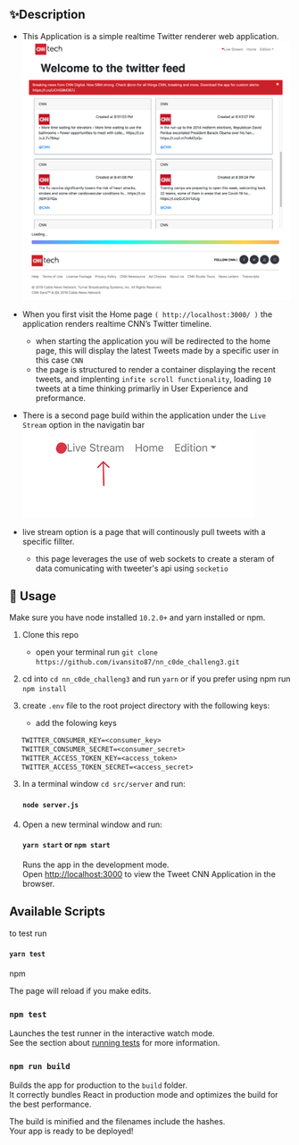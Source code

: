 ## ✨Description

- This Application is a simple realtime Twitter renderer web application.
   ![Screenshot](src/assets/preivew_o.png)


- When you first visit the Home page `( http://localhost:3000/ )` the application renders realtime CNN’s Twitter timeline. 
   - when starting the application you will be redirected to the home page, this will display the latest Tweets made by a specific user in this case `CNN`
   - the page is structured to render a container displaying the recent tweets, and implenting `infite scroll functionality`, loading `10` tweets at a time thinking primarliy in User Experience and preformance. 

- There is a second page build within the application under the `Live Stream` option in the navigatin bar
   ![Screenshot](src/assets/screen_shot1.png)

- live stream option is a page that will continously pull tweets with a specific fillter. 
   - this page leverages the use of web sockets to create a steram of data comunicating with tweeter's api using `socketio`

## 🚀 Usage

Make sure you have node installed `10.2.0+` and yarn installed or npm.

1. Clone this repo 
   - open your terminal run `git clone https://github.com/ivansito87/nn_c0de_challeng3.git`

2. cd into `cd nn_c0de_challeng3` and run `yarn` or if you prefer using npm run `npm install`

3. create `.env` file to the root project directory with the following keys:
   - add the folowing keys
```shell
   TWITTER_CONSUMER_KEY=<consumer_key>
   TWITTER_CONSUMER_SECRET=<consumer_secret>
   TWITTER_ACCESS_TOKEN_KEY=<access_token>
   TWITTER_ACCESS_TOKEN_SECRET=<access_secret>
```
3. In a terminal window `cd src/server` and run:
   #### `node server.js`

4. Open a new terminal window and run:
   #### `yarn start` or `npm start`
   Runs the app in the development mode.<br>
   Open [http://localhost:3000](http://localhost:3000) to view the Tweet CNN Application in the browser.

## Available Scripts
to test run 
#### `yarn test`
npm 

The page will reload if you make edits.<br>
### `npm test`

Launches the test runner in the interactive watch mode.<br>
See the section about [running tests](#running-tests) for more information.

### `npm run build`

Builds the app for production to the `build` folder.<br>
It correctly bundles React in production mode and optimizes the build for the best performance.

The build is minified and the filenames include the hashes.<br>
Your app is ready to be deployed!
